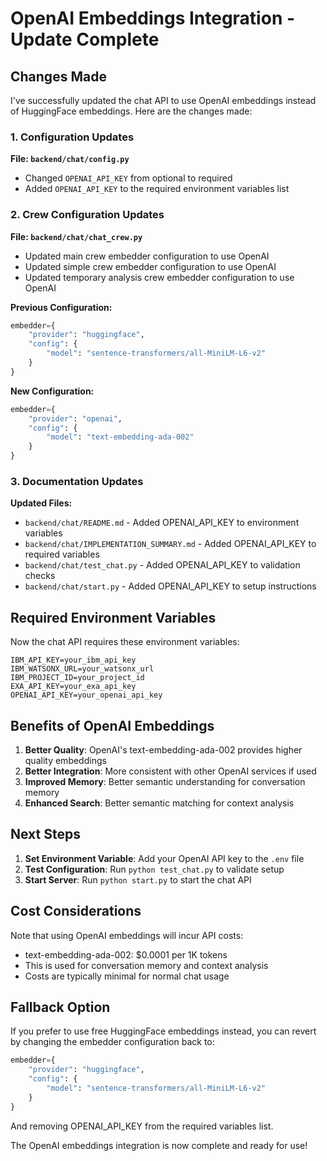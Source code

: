 # OpenAI Embeddings Integration - Update Complete

## Changes Made

I've successfully updated the chat API to use OpenAI embeddings instead of HuggingFace embeddings. Here are the changes made:

### 1. Configuration Updates

**File: `backend/chat/config.py`**
- Changed `OPENAI_API_KEY` from optional to required
- Added `OPENAI_API_KEY` to the required environment variables list

### 2. Crew Configuration Updates

**File: `backend/chat/chat_crew.py`**
- Updated main crew embedder configuration to use OpenAI
- Updated simple crew embedder configuration to use OpenAI  
- Updated temporary analysis crew embedder configuration to use OpenAI

**Previous Configuration:**
```python
embedder={
    "provider": "huggingface",
    "config": {
        "model": "sentence-transformers/all-MiniLM-L6-v2"
    }
}
```

**New Configuration:**
```python
embedder={
    "provider": "openai",
    "config": {
        "model": "text-embedding-ada-002"
    }
}
```

### 3. Documentation Updates

**Updated Files:**
- `backend/chat/README.md` - Added OPENAI_API_KEY to environment variables
- `backend/chat/IMPLEMENTATION_SUMMARY.md` - Added OPENAI_API_KEY to required variables
- `backend/chat/test_chat.py` - Added OPENAI_API_KEY to validation checks
- `backend/chat/start.py` - Added OPENAI_API_KEY to setup instructions

## Required Environment Variables

Now the chat API requires these environment variables:

```
IBM_API_KEY=your_ibm_api_key
IBM_WATSONX_URL=your_watsonx_url
IBM_PROJECT_ID=your_project_id
EXA_API_KEY=your_exa_api_key
OPENAI_API_KEY=your_openai_api_key
```

## Benefits of OpenAI Embeddings

1. **Better Quality**: OpenAI's text-embedding-ada-002 provides higher quality embeddings
2. **Better Integration**: More consistent with other OpenAI services if used
3. **Improved Memory**: Better semantic understanding for conversation memory
4. **Enhanced Search**: Better semantic matching for context analysis

## Next Steps

1. **Set Environment Variable**: Add your OpenAI API key to the `.env` file
2. **Test Configuration**: Run `python test_chat.py` to validate setup
3. **Start Server**: Run `python start.py` to start the chat API

## Cost Considerations

Note that using OpenAI embeddings will incur API costs:
- text-embedding-ada-002: $0.0001 per 1K tokens
- This is used for conversation memory and context analysis
- Costs are typically minimal for normal chat usage

## Fallback Option

If you prefer to use free HuggingFace embeddings instead, you can revert by changing the embedder configuration back to:

```python
embedder={
    "provider": "huggingface", 
    "config": {
        "model": "sentence-transformers/all-MiniLM-L6-v2"
    }
}
```

And removing OPENAI_API_KEY from the required variables list.

The OpenAI embeddings integration is now complete and ready for use! 